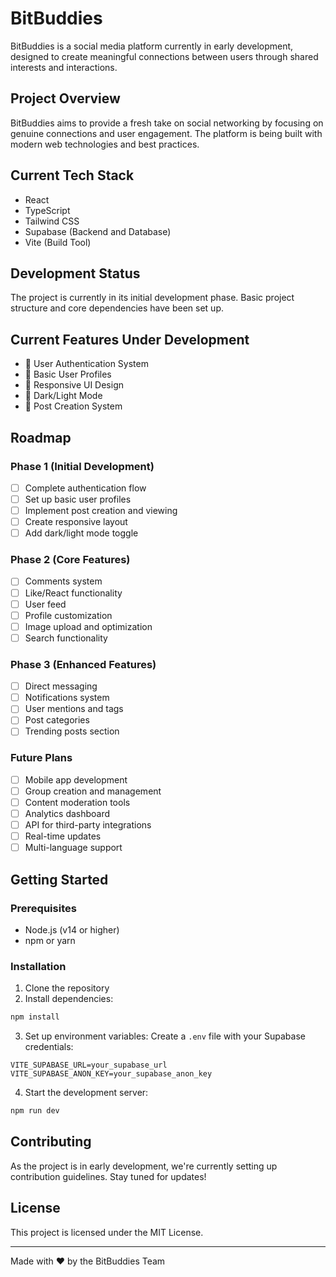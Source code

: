 # BitBuddies

BitBuddies is a social media platform currently in early development, designed to create meaningful connections between users through shared interests and interactions.

## Project Overview

BitBuddies aims to provide a fresh take on social networking by focusing on genuine connections and user engagement. The platform is being built with modern web technologies and best practices.

## Current Tech Stack

- React 
- TypeScript
- Tailwind CSS
- Supabase (Backend and Database)
- Vite (Build Tool)

## Development Status

The project is currently in its initial development phase. Basic project structure and core dependencies have been set up.

## Current Features Under Development

- 🔐 User Authentication System
- 👤 Basic User Profiles
- 📱 Responsive UI Design
- 🌙 Dark/Light Mode
- 📝 Post Creation System

## Roadmap

### Phase 1 (Initial Development)
- [ ] Complete authentication flow
- [ ] Set up basic user profiles
- [ ] Implement post creation and viewing
- [ ] Create responsive layout
- [ ] Add dark/light mode toggle

### Phase 2 (Core Features)
- [ ] Comments system
- [ ] Like/React functionality
- [ ] User feed
- [ ] Profile customization
- [ ] Image upload and optimization
- [ ] Search functionality

### Phase 3 (Enhanced Features)
- [ ] Direct messaging
- [ ] Notifications system
- [ ] User mentions and tags
- [ ] Post categories
- [ ] Trending posts section

### Future Plans
- [ ] Mobile app development
- [ ] Group creation and management
- [ ] Content moderation tools
- [ ] Analytics dashboard
- [ ] API for third-party integrations
- [ ] Real-time updates
- [ ] Multi-language support

## Getting Started

### Prerequisites

- Node.js (v14 or higher)
- npm or yarn

### Installation

1. Clone the repository
2. Install dependencies:
```bash
npm install
```

3. Set up environment variables:
Create a `.env` file with your Supabase credentials:
```env
VITE_SUPABASE_URL=your_supabase_url
VITE_SUPABASE_ANON_KEY=your_supabase_anon_key
```

4. Start the development server:
```bash
npm run dev
```

## Contributing

As the project is in early development, we're currently setting up contribution guidelines. Stay tuned for updates!

## License

This project is licensed under the MIT License.

---

Made with ❤️ by the BitBuddies Team
